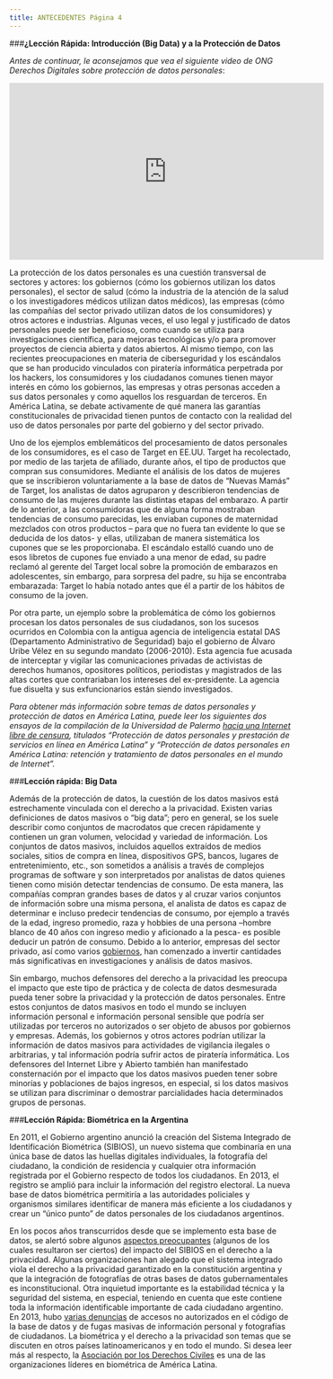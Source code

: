 ```yaml
---
title: ANTECEDENTES Página 4
---
```


###**¿Lección Rápida: Introducción (Big Data) y a la Protección de Datos**

*Antes de continuar, le aconsejamos que vea el siguiente video de ONG Derechos Digitales sobre protección de datos personales*:

<iframe width="560" height="315" src="https://www.youtube.com/embed/ObulAMUaT74" frameborder="0" allowfullscreen></iframe>

La protección de los datos personales es una cuestión transversal de sectores y actores: los gobiernos (cómo los gobiernos utilizan los datos personales), el sector de salud (cómo la industria de la atención de la salud o los investigadores médicos utilizan datos médicos), las empresas (cómo las compañías del sector privado utilizan datos de los consumidores) y otros actores e industrias. Algunas veces, el uso legal y justificado de datos personales puede ser beneficioso, como cuando se utiliza para investigaciones científica, para mejoras tecnológicas y/o para promover proyectos de ciencia abierta y datos abiertos. Al mismo tiempo, con las recientes preocupaciones en materia de ciberseguridad y los escándalos que se han producido vinculados con piratería informática perpetrada por los hackers, los consumidores y los ciudadanos comunes tienen mayor interés en cómo los gobiernos, las empresas y otras personas acceden a sus datos personales y como aquellos los resguardan de terceros. En América Latina, se debate activamente de qué manera las garantías constitucionales de privacidad tienen puntos de contacto con la realidad del uso de datos personales por parte del gobierno y del sector privado. 

Uno de los ejemplos emblemáticos del procesamiento de datos personales de los consumidores, es el caso de Target en EE.UU. Target ha recolectado, por medio de las tarjeta de afiliado, durante años, el tipo de productos que compran sus consumidores. Mediante el análisis de los datos de mujeres que se inscribieron voluntariamente a la base de datos de “Nuevas Mamás” de Target,  los analistas de datos agruparon y describieron tendencias de consumo de las mujeres durante las distintas etapas del embarazo. A partir de lo anterior,  a las consumidoras que de alguna forma mostraban tendencias de consumo parecidas, les enviaban cupones de maternidad mezclados con otros productos – para que no fuera tan evidente lo que se deducida de los datos- y ellas, utilizaban de manera sistemática los cupones que se les proporcionaba. El escándalo estalló cuando uno de esos libretos de cupones fue enviado a una menor de edad,  su padre reclamó al gerente del Target local sobre la promoción de embarazos en adolescentes, sin embargo, para sorpresa del padre, su hija se encontraba embarazada: Target lo había notado antes que él a partir de los hábitos de consumo de la joven.

Por otra parte, un ejemplo sobre la problemática de cómo los gobiernos procesan los datos personales de sus ciudadanos, son los sucesos ocurridos en Colombia con la antigua agencia de inteligencia estatal DAS (Departamento Administrativo de Seguridad) bajo el gobierno de Álvaro Uribe Vélez en su segundo mandato (2006-2010). Esta agencia fue acusada de interceptar y vigilar las comunicaciones privadas de activistas de derechos humanos, opositores  políticos, periodistas y magistrados de las altas cortes que contrariaban los intereses del ex-presidente. La agencia fue disuelta y sus exfuncionarios están siendo investigados. 

*Para obtener más información sobre temas de datos personales y protección de datos en América Latina, puede leer los siguientes dos ensayos de la compilación de la Universidad de Palermo <a href="http://www.palermo.edu/cele/pdf/internet_libre_de_censura_libro.pdf" target="_blank">hacia una Internet libre de censura</a>, titulados “Protección de datos personales y prestación de servicios en línea en América Latina” y “Protección de datos personales en América Latina: retención y tratamiento de datos personales en el mundo de Internet”.*

###**Lección rápida: Big Data**

Además de la protección de datos, la cuestión de los datos masivos está estrechamente vinculada con el derecho a la privacidad. Existen varias definiciones de datos masivos o “big data”; pero en general, se los suele describir como conjuntos de macrodatos que crecen rápidamente y contienen un gran volumen, velocidad y variedad de información. Los conjuntos de datos masivos, incluidos aquellos extraídos de medios sociales, sitios de compra en línea, dispositivos GPS, bancos, lugares de entretenimiento, etc., son sometidos a análisis a través de complejos programas de software y son interpretados por  analistas de datos quienes tienen como misión detectar tendencias de consumo. De esta manera, las compañías compran grandes bases de datos y al cruzar varios conjuntos de información sobre una misma persona, el analista de datos es capaz de determinar e incluso predecir tendencias de consumo, por ejemplo a través de la edad, ingreso promedio, raza y hobbies de una persona –hombre blanco de 40 años con ingreso medio y aficionado a la pesca- es posible deducir un patrón de consumo. Debido a lo anterior, empresas del sector privado, así como varios <a href="http://www.whitehouse.gov/sites/default/files/docs/big_data_privacy_report_may_1_2014.pdf" target="_blank">gobiernos</a>, han comenzado a invertir cantidades más significativas en investigaciones y análisis de datos masivos. 

Sin embargo, muchos defensores del derecho a la privacidad les preocupa el impacto que este tipo de práctica y de colecta de datos desmesurada pueda tener sobre la privacidad y la protección de datos personales. Entre estos conjuntos de datos masivos en todo el mundo se incluyen información personal e información personal sensible que podría ser utilizadas por terceros no autorizados o ser objeto de abusos por gobiernos y empresas. Además, los gobiernos y otros actores podrían utilizar la información de datos masivos para actividades de vigilancia ilegales o arbitrarias, y tal información podría sufrir actos de piratería informática. Los defensores del Internet Libre y Abierto también han manifestado consternación por el impacto que los datos masivos pueden tener sobre minorías y poblaciones de bajos ingresos, en especial, si los datos masivos se utilizan para discriminar o demostrar parcialidades hacia determinados grupos de personas.

###**Lección Rápida: Biométrica en la Argentina**		

En 2011, el Gobierno argentino anunció la creación del Sistema Integrado de Identificación Biométrica (SIBIOS), un nuevo sistema que combinaría en una única base de datos las huellas digitales individuales, la fotografía del ciudadano, la condición de residencia y cualquier otra información registrada por el Gobierno respecto de todos los ciudadanos. En 2013, el registro se amplió para incluir la información del registro electoral. La nueva base de datos biométrica permitiría a las autoridades policiales y organismos similares identificar de manera más eficiente a los ciudadanos y crear un “único punto” de datos personales de los ciudadanos argentinos. 

En los pocos años transcurridos desde que se implemento esta base de datos, se alertó sobre algunos <a href="https://www.ifex.org/argentina/2013/10/30/new_surveillance/" target="_blank">aspectos preocupantes</a> (algunos de los cuales resultaron ser ciertos) del impacto del SIBIOS en el derecho a la privacidad. Algunas organizaciones han alegado que el sistema integrado viola el derecho a la privacidad garantizado en la constitución argentina y que la integración de fotografías de otras bases de datos gubernamentales es inconstitucional. Otra inquietud importante es la estabilidad técnica y la seguridad del sistema, en especial, teniendo en cuenta que este contiene toda la información identificable importante de cada ciudadano argentino. En 2013, hubo <a href="https://www.ifex.org/argentina/2013/12/12/biometrics_leak/" target="_blank">varias denuncias</a> de accesos no autorizados en el código de la base de datos y de fugas masivas de información personal y fotografías de ciudadanos. La biométrica y el derecho a la privacidad son temas que se discuten en otros países latinoamericanos y en todo el mundo. Si desea leer más al respecto, la <a href="http://www.adc.org.ar/" target="_blank">Asociación por los Derechos Civiles</a> es una de las organizaciones líderes en biométrica de América Latina.

